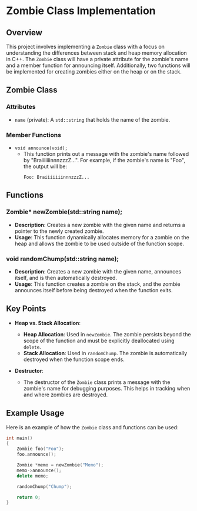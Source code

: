 # Zombie Class Implementation

## Overview

This project involves implementing a `Zombie` class with a focus on understanding the differences between stack and heap memory allocation in C++. The `Zombie` class will have a private attribute for the zombie's name and a member function for announcing itself. Additionally, two functions will be implemented for creating zombies either on the heap or on the stack.

## Zombie Class

### Attributes

- `name` (private): A `std::string` that holds the name of the zombie.

### Member Functions

- `void announce(void);`
  - This function prints out a message with the zombie's name followed by "BraiiiiiiinnnzzzZ...". For example, if the zombie's name is "Foo", the output will be:
    ```
    Foo: BraiiiiiiinnnzzzZ...
    ```

## Functions

### Zombie* newZombie(std::string name);

- **Description**: Creates a new zombie with the given name and returns a pointer to the newly created zombie.
- **Usage**: This function dynamically allocates memory for a zombie on the heap and allows the zombie to be used outside of the function scope.

### void randomChump(std::string name);

- **Description**: Creates a new zombie with the given name, announces itself, and is then automatically destroyed.
- **Usage**: This function creates a zombie on the stack, and the zombie announces itself before being destroyed when the function exits.

## Key Points

- **Heap vs. Stack Allocation**:
  - **Heap Allocation**: Used in `newZombie`. The zombie persists beyond the scope of the function and must be explicitly deallocated using `delete`.
  - **Stack Allocation**: Used in `randomChump`. The zombie is automatically destroyed when the function scope ends.

- **Destructor**:
  - The destructor of the `Zombie` class prints a message with the zombie's name for debugging purposes. This helps in tracking when and where zombies are destroyed.

## Example Usage

Here is an example of how the `Zombie` class and functions can be used:

```cpp
int main()
{
    Zombie foo("Foo");
    foo.announce();

    Zombie *memo = newZombie("Memo");
    memo->announce();
    delete memo;

    randomChump("Chump");

    return 0;
}
